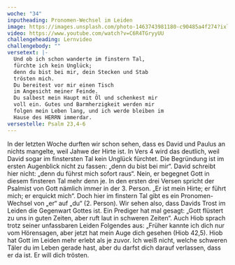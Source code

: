 ```yaml
---
woche: "34"
inputheading: Pronomen-Wechsel im Leiden
image: https://images.unsplash.com/photo-1463743981180-c90485a4f274?ixlib=rb-1.2.1&ixid=eyJhcHBfaWQiOjEyMDd9&auto=format&fit=crop&w=1353&q=80
video: https://www.youtube.com/watch?v=C6R4TGryyUU
challengeheading: Lernvideo
challengebody: ""
versetext: |-
  Und ob ich schon wanderte im finstern Tal,
  fürchte ich kein Unglück;
  denn du bist bei mir, dein Stecken und Stab
  trösten mich.
  Du bereitest vor mir einen Tisch
  im Angesicht meiner Feinde.
  Du salbest mein Haupt mit Öl und schenkest mir
  voll ein. Gutes und Barmherzigkeit werden mir
  folgen mein Leben lang, und ich werde bleiben im
  Hause des HERRN immerdar.
versestelle: Psalm 23,4-6
---
```

In der letzten Woche durften wir schon
sehen, dass es David und Paulus an
nichts mangelte, weil Jahwe der Hirte
ist. In Vers 4 wird das deutlich, weil David
sogar im finstersten Tal kein Unglück
fürchtet. Die Begründung ist im ersten
Augenblick nicht zu fassen: „denn du
bist bei mir“. David schreibt hier nicht:
„denn du führst mich sofort raus“. Nein,
er begegnet Gott in diesem finsteren Tal
mehr denn je. In den ersten drei Versen
spricht der Psalmist von Gott nämlich
immer in der 3. Person.
„Er ist mein Hirte; er führt mich; er
erquickt mich“. Doch hier im finstern Tal
gibt es ein Pronomen-Wechsel von „er“
auf „du“ (2. Person). Wir sehen also, dass
Davids Trost im Leiden die Gegenwart
Gottes ist. Ein Prediger hat mal gesagt:
„Gott flüstert zu uns in guten Zeiten,
aber ruft laut in schweren Zeiten“. Auch
Hiob sprach trotz seiner unfassbaren
Leiden Folgendes aus: „Früher kannte
ich dich nur vom Hörensagen, aber jetzt
hat mein Auge dich gesehen (Hiob 42,5).
Hiob hat Gott im Leiden mehr erlebt
als je zuvor. Ich weiß nicht, welche
schweren Täler du im Leben gerade hast,
aber du darfst dich darauf verlassen,
dass er da ist. Er will dich trösten.